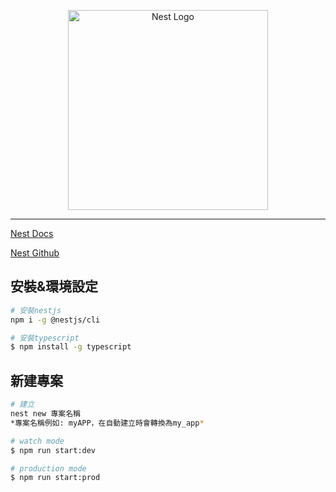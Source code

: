 <p align="center">
  <a href="http://nestjs.com/" target="blank"><img src="https://nestjs.com/img/logo_text.svg" width="320" alt="Nest Logo" /></a>
</p>

***

[Nest Docs](https://docs.nestjs.com/)

[Nest Github](https://github.com/nestjs/nest)

## 安裝&環境設定

```bash
# 安裝nestjs
npm i -g @nestjs/cli

# 安裝typescript
$ npm install -g typescript
```

## 新建專案

```bash
# 建立
nest new 專案名稱
*專案名稱例如: myAPP，在自動建立時會轉換為my_app*

# watch mode
$ npm run start:dev

# production mode
$ npm run start:prod
```
